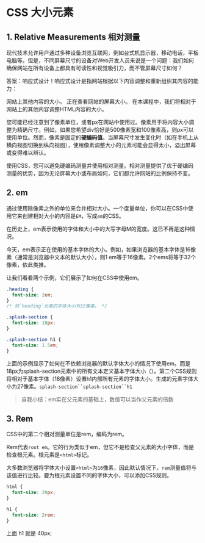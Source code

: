 # CSS 大小元素

## 1. Relative Measurements 相对测量
现代技术允许用户通过多种设备浏览​​互联网，例如台式机显示器，移动电话，平板电脑等。但是，不同屏幕尺寸的设备对Web开发人员来说是一个问题：我们如何确保网站在所有设备上都具有可读性和视觉吸引力，而不管屏幕尺寸如何？

答案：响应式设计！响应式设计是指网站根据以下内容调整和重新组织其内容的能力：

网站上其他内容的大小。
正在查看网站的屏幕大小。
在本课程中，我们将相对于网站上的其他内容调整HTML内容的大小。

您可能已经注意到了像素单位，或者px在网站中使用过。像素用于将内容大小调整为精确尺寸。例如，如果您希望div恰好是500像素宽和100像素高，则px可以使用单位。然而，像素是固定的**硬编码值**。当屏幕尺寸发生变化时（如在手机上从横向视图切换到纵向视图），使用像素调整大小的元素可能会显得太小，溢出屏幕或变得难以辨认。

使用CSS，您可以避免硬编码测量并使用相对测量。相对测量提供了优于硬编码测量的优势，因为无论屏幕大小或布局如何，它们都允许网站的比例保持不变。

## 2. em

通过使用除像素之外的单位来合并相对大小。一个度量单位，你可以在CSS中使用它来创建相对大小的内容是`EM`，写成`em`的CSS。

在历史上，em表示使用的字体和大小中的大写字母M的宽度。这已不再是这种情况。

今天，em表示正在使用的基本字体的大小。例如，如果浏览器的基本字体是16像素（通常是浏览器中文本的默认大小），则1 em等于16像素。2个ems将等于32个像素，依此类推。

让我们看看两个示例，它们展示了如何在CSS中使用em。
```css
.heading {
  font-size: 2em;
}
/* 则`heading`元素的字体大小为32像素。 */
```


```css
.splash-section {
  font-size: 18px;
}

.splash-section h1 {
  font-size: 1.5em;
}
```
上面的示例显示了如何在不依赖浏览器的默认字体大小的情况下使用em。而是18px为splash-section元素中的所有文本定义基本字体大小（）。第二个CSS规则将相对于基本字体（18像素）设置h1内部所有元素的字体大小。生成的元素字体大小为27像素。`splash-section``splash-section``h1`

> 自我小结：em实在父元素的基础上，数值可以当作父元素的倍数
## 3. Rem
CSS中的第二个相对测量单位是rem，编码为rem。

Rem代表`root em`。它的行为类似于em，但它不是检查父元素的大小字体，而是检查根元素。根元素是`<html>`标记。

大多数浏览器将字体大小设置`<html>`为`16`像素，因此默认情况下，`rem`测量值将与该值进行比较。要为根元素设置不同的字体大小，可以添加CSS规则。

```css
html {
  font-size: 20px;
}

h1 {
  font-size: 2rem;
}
```
上面 h1 就是 40px;
